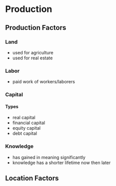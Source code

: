 # Production

## Production Factors

### Land

- used for agriculture
- used for real estate 

### Labor 

- paid work of workers/laborers

### Capital

#### Types

- real capital
- financial capital
- equity capital
- debt capital

### Knowledge

- has gained in meaning significantly 
- knowledge has a shorter lifetime now then later

## Location Factors

